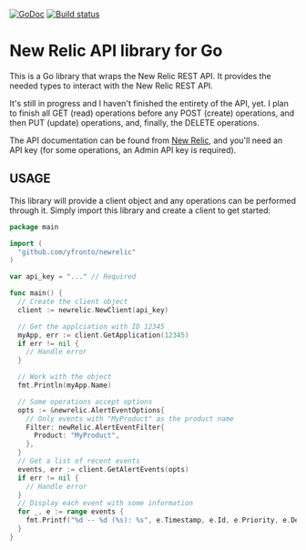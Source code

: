 [![GoDoc](http://img.shields.io/badge/godoc-reference-blue.svg)](http://godoc.org/github.com/yfronto/newrelic)
[![Build
status](https://travis-ci.org/yfronto/newrelic.svg)](https://travis-ci.org/yfronto/newrelic)

# New Relic API library for Go

This is a Go library that wraps the New Relic REST API. It provides the needed
types to interact with the New Relic REST API.

It's still in progress and I haven't finished the entirety of the API, yet. I
plan to finish all GET (read) operations before any POST (create) operations,
and then PUT (update) operations, and, finally, the DELETE operations.

The API documentation can be found from [New Relic](http://newrelic.com), and
you'll need an API key (for some operations, an Admin API key is required).

## USAGE

This library will provide a client object and any operations can be performed
through it. Simply import this library and create a client to get started:

```go
package main

import (
  "github.com/yfronto/newrelic"
)

var api_key = "..." // Required

func main() {
  // Create the client object
  client := newrelic.NewClient(api_key)

  // Get the applciation with ID 12345
  myApp, err := client.GetApplication(12345)
  if err != nil {
    // Handle error
  }

  // Work with the object
  fmt.Println(myApp.Name)

  // Some operations accept options
  opts := &newrelic.AlertEventOptions{
    // Only events with "MyProduct" as the product name
    Filter: newRelic.AlertEventFilter{
      Product: "MyProduct",
    },
  }
  // Get a list of recent events
  events, err := client.GetAlertEvents(opts)
  if err != nil {
    // Handle error
  }
  // Display each event with some information
  for _, e := range events {
    fmt.Printf("%d -- %d (%s): %s", e.Timestamp, e.Id, e.Priority, e.Description)
  }
}
```